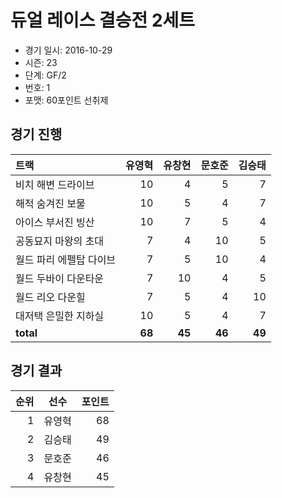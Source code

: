 # 듀얼 레이스 결승전 2세트

- 경기 일시: 2016-10-29
- 시즌: 23
- 단계: GF/2
- 번호: 1
- 포맷: 60포인트 선취제





## 경기 진행

| 트랙 | 유영혁 | 유창현 | 문호준 | 김승태 |
|:---|---:|---:|---:|---:|
| 비치 해변 드라이브 | 10 | 4 | 5 | 7 |
| 해적 숨겨진 보물 | 10 | 5 | 4 | 7 |
| 아이스 부서진 빙산 | 10 | 7 | 5 | 4 |
| 공동묘지 마왕의 초대 | 7 | 4 | 10 | 5 |
| 월드 파리 에펠탑 다이브 | 7 | 5 | 10 | 4 |
| 월드 두바이 다운타운 | 7 | 10 | 4 | 5 |
| 월드 리오 다운힐 | 7 | 5 | 4 | 10 |
| 대저택 은밀한 지하실 | 10 | 5 | 4 | 7 |
| __total__ | __68__ | __45__ | __46__ | __49__ |




## 경기 결과

| 순위 | 선수 | 포인트 |
|---:|:---:|---:|
| 1 | 유영혁 | 68 |
| 2 | 김승태 | 49 |
| 3 | 문호준 | 46 |
| 4 | 유창현 | 45 |


